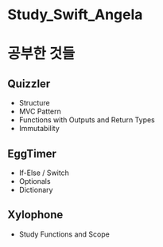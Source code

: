 # Study_Swift_Angela
# 공부한 것들 

## Quizzler
- Structure
- MVC Pattern
- Functions with Outputs and Return Types
- Immutability

## EggTimer
- If-Else / Switch
- Optionals
- Dictionary


## Xylophone
- Study Functions and Scope
